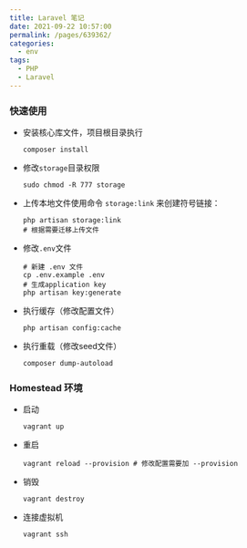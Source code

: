 ```yaml
---
title: Laravel 笔记
date: 2021-09-22 10:57:00
permalink: /pages/639362/
categories:
  - env
tags:
  - PHP
  - Laravel
---
```


### 快速使用
- 安装核心库文件，项目根目录执行
    ```
    composer install
    ```
- 修改`storage`目录权限
    ```
    sudo chmod -R 777 storage
    ```
- 上传本地文件使用命令 `storage:link` 来创建符号链接：
    ```
    php artisan storage:link
    # 根据需要迁移上传文件
    ```
- 修改`.env`文件
    ```
    # 新建 .env 文件
    cp .env.example .env
    # 生成application key
    php artisan key:generate
    
    ```
- 执行缓存（修改配置文件）
    ```
    php artisan config:cache
    ```
- 执行重载（修改seed文件）
    ```
    composer dump-autoload
    ```

### Homestead 环境
- 启动
    ```
    vagrant up
    ```
- 重启
    ```
    vagrant reload --provision # 修改配置需要加 --provision
    ```
- 销毁
    ```
    vagrant destroy
    ```
- 连接虚拟机
    ```
    vagrant ssh
    ```

